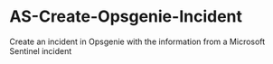 # AS-Create-Opsgenie-Incident
Create an incident in Opsgenie with the information from a Microsoft Sentinel incident
